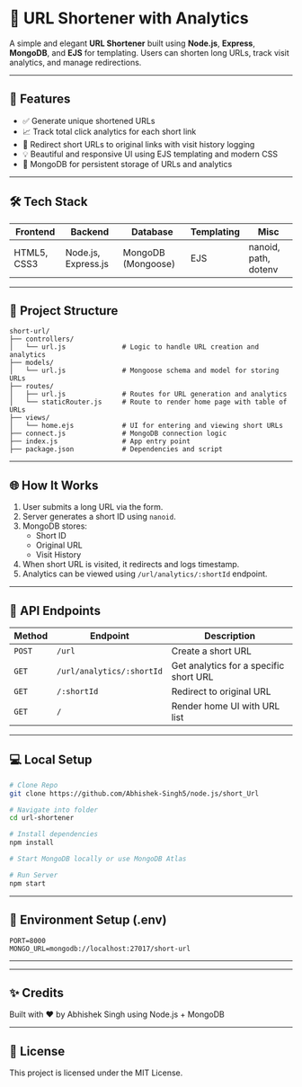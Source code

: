 # 🔗 URL Shortener with Analytics

A simple and elegant **URL Shortener** built using **Node.js**, **Express**, **MongoDB**, and **EJS** for templating. Users can shorten long URLs, track visit analytics, and manage redirections.

---

## 🚀 Features

- ✅ Generate unique shortened URLs
- 📈 Track total click analytics for each short link
- 🔁 Redirect short URLs to original links with visit history logging
- 💡 Beautiful and responsive UI using EJS templating and modern CSS
- 💾 MongoDB for persistent storage of URLs and analytics

---

## 🛠 Tech Stack

| Frontend | Backend | Database | Templating | Misc |
|----------|---------|----------|------------|------|
| HTML5, CSS3 | Node.js, Express.js | MongoDB (Mongoose) | EJS | nanoid, path, dotenv |

---

## 📁 Project Structure

```
short-url/
├── controllers/
│   └── url.js              # Logic to handle URL creation and analytics
├── models/
│   └── url.js              # Mongoose schema and model for storing URLs
├── routes/
│   ├── url.js              # Routes for URL generation and analytics
│   └── staticRouter.js     # Route to render home page with table of URLs
├── views/
│   └── home.ejs            # UI for entering and viewing short URLs
├── connect.js              # MongoDB connection logic
├── index.js                # App entry point
├── package.json            # Dependencies and script
```

---

## 🌐 How It Works

1. User submits a long URL via the form.
2. Server generates a short ID using `nanoid`.
3. MongoDB stores:
   - Short ID
   - Original URL
   - Visit History
4. When short URL is visited, it redirects and logs timestamp.
5. Analytics can be viewed using `/url/analytics/:shortId` endpoint.

---

## 🔄 API Endpoints

| Method | Endpoint | Description |
|--------|----------|-------------|
| `POST` | `/url` | Create a short URL |
| `GET` | `/url/analytics/:shortId` | Get analytics for a specific short URL |
| `GET` | `/:shortId` | Redirect to original URL |
| `GET` | `/` | Render home UI with URL list |

---

## 💻 Local Setup

```bash
# Clone Repo
git clone https://github.com/Abhishek-Singh5/node.js/short_Url

# Navigate into folder
cd url-shortener

# Install dependencies
npm install

# Start MongoDB locally or use MongoDB Atlas

# Run Server
npm start
```

---

## 📌 Environment Setup (.env)

```
PORT=8000
MONGO_URL=mongodb://localhost:27017/short-url
```

---

---

## ✨ Credits

Built with ❤️ by Abhishek Singh using Node.js + MongoDB

---

## 📜 License

This project is licensed under the MIT License.
